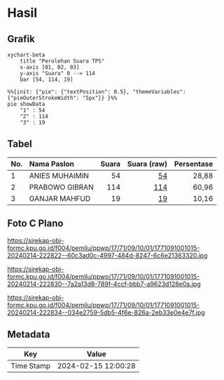 # Hasil

## Grafik

```mermaid
xychart-beta
    title "Perolehan Suara TPS"
    x-axis [01, 02, 03]
    y-axis "Suara" 0 --> 114
    bar [54, 114, 19]
```

```mermaid
%%{init: {"pie": {"textPosition": 0.5}, "themeVariables": {"pieOuterStrokeWidth": "5px"}} }%%
pie showData
    "1" : 54
    "2" : 114
    "3" : 19
```

## Tabel

| No. | Nama Paslon    | Suara | Suara (raw) | Persentase |
|:--- |:-------------- | -----:| -----------:| ----------:|
| 1   | ANIES MUHAIMIN | 54    | [54][p-1]   | 28,88      |
| 2   | PRABOWO GIBRAN | 114   | [114][p-2]  | 60,96      |
| 3   | GANJAR MAHFUD  | 19    | [19][p-3]   | 10,16      |


[p-1]: https://github.com/gigit-pemilu/pemilu-2024-17-bengkulu/blob/main/pilpres/hitung-suara/sub/17-bengkulu/sub/71-kota-bengkulu/sub/09-singaran-pati/sub/1001-panorama/sub/015-tps/sub/paslon-1.txt
[p-2]: https://github.com/gigit-pemilu/pemilu-2024-17-bengkulu/blob/main/pilpres/hitung-suara/sub/17-bengkulu/sub/71-kota-bengkulu/sub/09-singaran-pati/sub/1001-panorama/sub/015-tps/sub/paslon-2.txt
[p-3]: https://github.com/gigit-pemilu/pemilu-2024-17-bengkulu/blob/main/pilpres/hitung-suara/sub/17-bengkulu/sub/71-kota-bengkulu/sub/09-singaran-pati/sub/1001-panorama/sub/015-tps/sub/paslon-3.txt

## Foto C Plano

https://sirekap-obj-formc.kpu.go.id/f004/pemilu/ppwp/17/71/09/10/01/1771091001015-20240214-222822--60c3ad0c-4997-484d-8247-6c6e21363320.jpg

https://sirekap-obj-formc.kpu.go.id/f004/pemilu/ppwp/17/71/09/10/01/1771091001015-20240214-222830--7a2a13d8-789f-4ccf-bbb7-a9623d128e0a.jpg

https://sirekap-obj-formc.kpu.go.id/f004/pemilu/ppwp/17/71/09/10/01/1771091001015-20240214-222834--034e2759-5db5-4f6e-826a-2eb33e0e4e7f.jpg


## Metadata

| Key        | Value               |
| ---------- | ------------------- |
| Time Stamp | 2024-02-15 12:00:28 |



